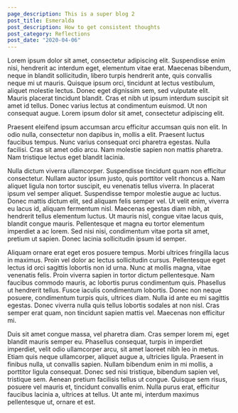 ```yaml
---
page_description: This is a super blog 2
post_title: Esmeralda
post_description: How to get consistent thoughts
post_category: Reflections
post_date: "2020-04-06"
---
```


Lorem ipsum dolor sit amet, consectetur adipiscing elit. Suspendisse enim nisi, hendrerit ac interdum eget, elementum vitae erat. Maecenas bibendum, neque in blandit sollicitudin, libero turpis hendrerit ante, quis convallis neque mi ut mauris. Quisque ipsum orci, tincidunt at lectus vestibulum, aliquet molestie lectus. Donec eget dignissim sem, sed vulputate elit. Mauris placerat tincidunt blandit. Cras et nibh ut ipsum interdum suscipit sit amet id tellus. Donec varius lectus at condimentum euismod. Ut non consequat augue. Lorem ipsum dolor sit amet, consectetur adipiscing elit.

Praesent eleifend ipsum accumsan arcu efficitur accumsan quis non elit. In odio nulla, consectetur non dapibus in, mollis a elit. Praesent luctus faucibus tempus. Nunc varius consequat orci pharetra egestas. Nulla facilisi. Cras sit amet odio arcu. Nam molestie sapien non mattis pharetra. Nam tristique lectus eget blandit lacinia.

Nulla dictum viverra ullamcorper. Suspendisse tincidunt quam non efficitur consectetur. Nullam auctor ipsum justo, quis porttitor velit rhoncus a. Nam aliquet ligula non tortor suscipit, eu venenatis tellus viverra. In placerat ipsum vel semper aliquet. Suspendisse tempor molestie augue ac luctus. Donec mattis dictum elit, sed aliquam felis semper vel. Ut velit enim, viverra eu lacus id, aliquam fermentum nisl. Maecenas egestas diam nibh, at hendrerit tellus elementum luctus. Ut mauris nisl, congue vitae lacus quis, blandit congue mauris. Pellentesque et magna eu tortor elementum imperdiet a ac lorem. Sed nisi nisi, condimentum vitae porta sit amet, pretium ut sapien. Donec lacinia sollicitudin ipsum id semper.

Aliquam ornare erat eget eros posuere tempus. Morbi ultrices fringilla lacus in maximus. Proin vel dolor ac lectus sollicitudin cursus. Pellentesque eget lectus id orci sagittis lobortis non id urna. Nunc at mollis magna, vitae venenatis felis. Proin viverra sapien in tortor dictum pellentesque. Nam faucibus commodo mauris, ac lobortis purus condimentum quis. Phasellus ut hendrerit tellus. Fusce iaculis condimentum lobortis. Donec non neque posuere, condimentum turpis quis, ultrices diam. Nulla id ante eu mi sagittis egestas. Donec viverra nulla quis tellus lobortis sodales at non nisl. Cras semper erat quam, non tincidunt sapien mattis vel. Maecenas non efficitur mi.

Duis sit amet congue massa, vel pharetra diam. Cras semper lorem mi, eget blandit mauris semper eu. Phasellus consequat, turpis in imperdiet imperdiet, velit odio ullamcorper arcu, sit amet laoreet nibh leo in metus. Etiam quis neque ullamcorper, aliquet augue a, ultricies ligula. Praesent in finibus nulla, ut convallis sapien. Nullam bibendum enim in mi mollis, a porttitor ligula consequat. Donec sed nisi tristique, bibendum sapien vel, tristique sem. Aenean pretium facilisis tellus ut congue. Quisque sem risus, posuere vel mauris et, tincidunt convallis enim. Nulla purus erat, efficitur faucibus lacinia a, ultrices at tellus. Ut ante mi, interdum maximus pellentesque ut, ornare et est.
